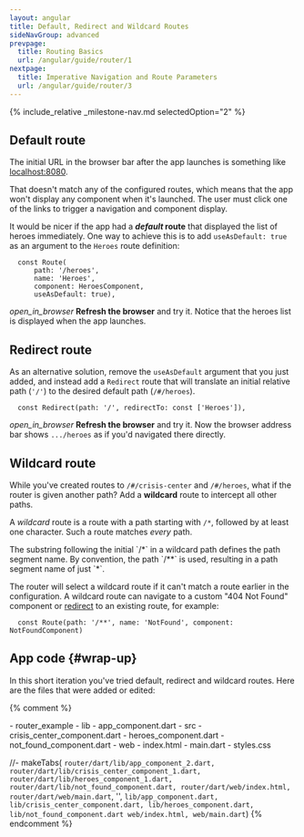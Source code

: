 ```yaml
---
layout: angular
title: Default, Redirect and Wildcard Routes
sideNavGroup: advanced
prevpage:
  title: Routing Basics
  url: /angular/guide/router/1
nextpage:
  title: Imperative Navigation and Route Parameters
  url: /angular/guide/router/3
---
```

<!-- FilePath: src/angular/guide/router/2.md -->
<?code-excerpt path-base="examples/ng/doc/router"?>
{% include_relative _milestone-nav.md selectedOption="2" %}

## Default route

The initial URL in the browser bar after the app launches is something like [localhost:8080](localhost:8080).

That doesn't match any of the configured routes, which means that the app won't
display any component when it's launched.
The user must click one of the links to trigger a navigation and component display.

It would be nicer if the app had a **_default_ route**
that displayed the list of heroes immediately.
One way to achieve this is to add `useAsDefault: true` as an argument
to the `Heroes` route definition:

<?code-excerpt "lib/app_component_2.dart (Route.useAsDefault)" region="Route.useAsDefault" title?>
```
  const Route(
      path: '/heroes',
      name: 'Heroes',
      component: HeroesComponent,
      useAsDefault: true),
```

<i class="material-icons">open_in_browser</i>
**Refresh the browser** and try it. Notice that the heroes list is displayed when the app launches.

## Redirect route

As an alternative solution, remove the `useAsDefault` argument that you just added,
and instead add a `Redirect` route that will translate an initial relative path (`'/'`)
to the desired default path (`/#/heroes`).

<?code-excerpt "lib/app_component_2.dart (Redirect)" title?>
```
  const Redirect(path: '/', redirectTo: const ['Heroes']),
```

<i class="material-icons">open_in_browser</i>
**Refresh the browser** and try it. Now the browser address bar shows `.../heroes`
as if you'd navigated there directly.

## Wildcard route

While you've created routes to `/#/crisis-center` and `/#/heroes`,
what if the router is given another path?
Add a **wildcard** route to intercept all other paths.

A _wildcard_ route is a route with a path starting with `/*`,
followed by at least one character.
Such a route matches _every_ path.

<div class="l-sub-section" markdown="1">
  The substring following the initial `/*` in a wildcard path defines the path segment name.
  By convention, the path `/**` is used, resulting in a path segment name of just `*`.
</div>

The router will select a wildcard route if it can't match a route earlier in the configuration.
A wildcard route can navigate to a custom "404 Not Found" component or
[redirect](#redirect-route) to an existing route, for example:

<?code-excerpt "lib/app_component_2.dart (wildcard)" title?>
```
  const Route(path: '/**', name: 'NotFound', component: NotFoundComponent)
```

## App code {#wrap-up}

In this short iteration you've tried default, redirect and wildcard routes.
Here are the files that were added or edited:

<code-tabs>
  <?code-pane "lib/app_component_2.dart"?>
  <?code-pane "lib/src/not_found_component.dart"?>
</code-tabs>

{% comment %}
  <div class="ul-filetree" markdown="1">
  - router_example
    - lib
      - app_component.dart
      - src
        - crisis_center_component.dart
        - heroes_component.dart
        - not_found_component.dart
    - web
      - index.html
      - main.dart
      - styles.css
  </div>

  //- makeTabs(
  `router/dart/lib/app_component_2.dart,
  router/dart/lib/crisis_center_component_1.dart,
  router/dart/lib/heroes_component_1.dart,
  router/dart/lib/not_found_component.dart,
  router/dart/web/index.html,
  router/dart/web/main.dart`,
  '',
  `lib/app_component.dart,
  lib/crisis_center_component.dart,
  lib/heroes_component.dart,
  lib/not_found_component.dart
  web/index.html,
  web/main.dart`)
{% endcomment %}
